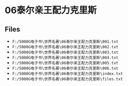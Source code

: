 # 06泰尔亲王配力克里斯

## Files

- `F:/5000G电子书\世界名著\06泰尔亲王配力克里斯\001.txt`
- `F:/5000G电子书\世界名著\06泰尔亲王配力克里斯\002.txt`
- `F:/5000G电子书\世界名著\06泰尔亲王配力克里斯\003.txt`
- `F:/5000G电子书\世界名著\06泰尔亲王配力克里斯\004.txt`
- `F:/5000G电子书\世界名著\06泰尔亲王配力克里斯\005.txt`
- `F:/5000G电子书\世界名著\06泰尔亲王配力克里斯\006.txt`
- `F:/5000G电子书\世界名著\06泰尔亲王配力克里斯\index.txt`
- `F:/5000G电子书\世界名著\06泰尔亲王配力克里斯\files.txt`
